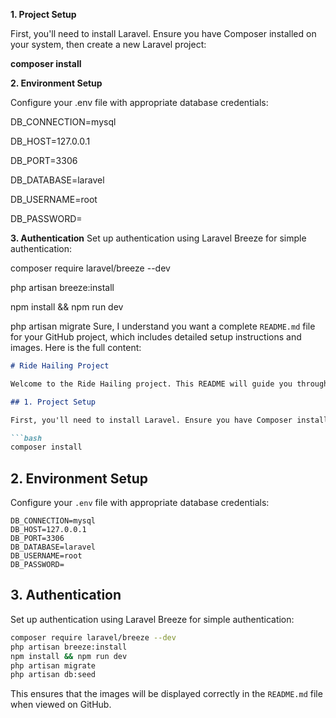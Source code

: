 **1. Project Setup**

First, you'll need to install Laravel. Ensure you have Composer installed on your system, then create a new Laravel project:

**composer install**

**2. Environment Setup**

Configure your .env file with appropriate database credentials:

DB_CONNECTION=mysql

DB_HOST=127.0.0.1

DB_PORT=3306

DB_DATABASE=laravel

DB_USERNAME=root

DB_PASSWORD=

**3. Authentication**
Set up authentication using Laravel Breeze for simple authentication:

composer require laravel/breeze --dev

php artisan breeze:install

npm install && npm run dev

php artisan migrate
Sure, I understand you want a complete `README.md` file for your GitHub project, which includes detailed setup instructions and images. Here is the full content:

```markdown
# Ride Hailing Project

Welcome to the Ride Hailing project. This README will guide you through the setup and configuration process.

## 1. Project Setup

First, you'll need to install Laravel. Ensure you have Composer installed on your system, then create a new Laravel project:

```bash
composer install
```

## 2. Environment Setup

Configure your `.env` file with appropriate database credentials:

```plaintext
DB_CONNECTION=mysql
DB_HOST=127.0.0.1
DB_PORT=3306
DB_DATABASE=laravel
DB_USERNAME=root
DB_PASSWORD=
```

## 3. Authentication

Set up authentication using Laravel Breeze for simple authentication:

```bash
composer require laravel/breeze --dev
php artisan breeze:install
npm install && npm run dev
php artisan migrate
php artisan db:seed
```




This ensures that the images will be displayed correctly in the `README.md` file when viewed on GitHub.


